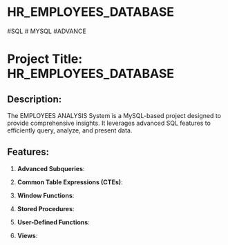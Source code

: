 # HR_EMPLOYEES_DATABASE
#SQL # MYSQL #ADVANCE 
# Project Title: HR_EMPLOYEES_DATABASE 

## Description:
The EMPLOYEES ANALYSIS System is a MySQL-based project designed to provide comprehensive insights. It leverages advanced SQL features to efficiently query, analyze, and present data.

## Features:

1. **Advanced Subqueries**: 

2. **Common Table Expressions (CTEs)**: 

3. **Window Functions**:
 
4. **Stored Procedures**: 

5. **User-Defined Functions**:
 
6. **Views**:

